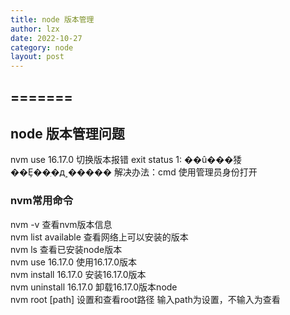 ```yaml
---
title: node 版本管理
author: lzx
date: 2022-10-27
category: node
layout: post
---
```


=======
-------
node 版本管理问题
-------

nvm use 16.17.0
切换版本报错 exit status 1: ��û���㹻��Ȩ��ִ�д˲����� 
解决办法：cmd 使用管理员身份打开

### nvm常用命令
nvm -v 查看nvm版本信息</br>
nvm list available 查看网络上可以安装的版本</br>
nvm ls 查看已安装node版本</br>
nvm use 16.17.0 使用16.17.0版本</br>
nvm install 16.17.0 安装16.17.0版本</br>
nvm uninstall 16.17.0 卸载16.17.0版本node</br>
nvm root [path] 设置和查看root路径 输入path为设置，不输入为查看</br>

